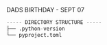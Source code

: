 DADS BIRTHDAY - SEPT 07 
```python
----- DIRECTORY STRUCTURE -----
├── .python-version
└── pyproject.toml
```
